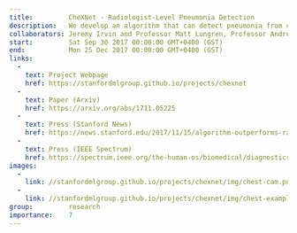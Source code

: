 ```yaml
---
title:         CheXNet - Radiologist-Level Pneumonia Detection
description:   We develop an algorithm that can detect pneumonia from chest X-rays at a level exceeding practicing radiologists. Our model, CheXNet, is a 121-layer convolutional neural network that inputs a chest X-ray image and outputs the probability of pneumonia along with a heatmap localizing the areas of the image most indicative of pneumonia. We train on ChestX-ray14, the largest publicly available chest X-ray dataset. We find that the model exceeds the average radiologist performance at the pneumonia detection task on both sensitivity and specificity.
collaborators: Jeremy Irvin and Professor Matt Lungren, Professor Andrew Ng
start:         Sat Sep 30 2017 00:00:00 GMT+0400 (GST)
end:           Mon 25 Dec 2017 00:00:00 GMT+0400 (GST)
links:
  - 
    text: Project Webpage
    href: https://stanfordmlgroup.github.io/projects/chexnet
  - 
    text: Paper (Arxiv)
    href: https://arxiv.org/abs/1711.05225
  - 
    text: Press (Stanford News)
    href: https://news.stanford.edu/2017/11/15/algorithm-outperforms-radiologists-diagnosing-pneumonia/
  - 
    text: Press (IEEE Spectrum)
    href: https://spectrum.ieee.org/the-human-os/biomedical/diagnostics/stanford-algorithm-can-diagnose-pneumonia-better-than-radiologists
images:
  - 
    link: //stanfordmlgroup.github.io/projects/chexnet/img/chest-cam.png
  - 
    link: //stanfordmlgroup.github.io/projects/chexnet/img/chest-example.png
group:         research
importance:    7
---
```

